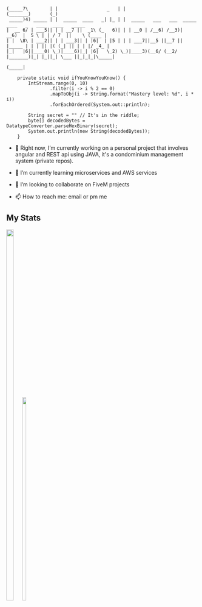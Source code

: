 ``` ______          _                        _                      _______         _                      
(_____7\        | |                  _   | |                    (_______)       (_)                     
 _____)4) _____ | |  _____  ____   _| |_ | |  _____   ___   ___  _____    ____   _   ____  ____   _____ 
|  __ 6/ | ___5|| | | __7 ||  _1\ (_   6)| | | __0 | /__6) /__3)|  __6)  |  5 \ | | / 7  ||    \ (____ |
| |  \8\ | ___2|| | | ___3|| | |6|  | |5 | | | ___7||__5 ||__7 || |_____ | | | || |( (_| || | | |/ _4_ |
|_|   |6||____0) \_)|____6)|_| |6|   \_2) \_)|____3)(__6/ (__2/ |_______)|_| |_||_| \___ ||_|_|_|\_____|
                                                                                   (_____|              

    private static void ifYouKnowYouKnow() {
        IntStream.range(0, 10)
                .filter(i -> i % 2 == 0)
                .mapToObj(i -> String.format("Mastery level: %d", i * i))
                .forEachOrdered(System.out::println);

        String secret = "" // It's in the riddle;
        byte[] decodedBytes = DatatypeConverter.parseHexBinary(secret);
        System.out.println(new String(decodedBytes));
    }
```
<!--
**testeves260/testeves260** is a ✨ _special_ ✨ repository because its `README.md` (this file) appears on your GitHub profile.

Here are some ideas to get you started:

-->

- 🔭 Right now, I’m currently working on a personal project that involves angular and REST api using JAVA, it's a condominium management system (private repos).
- 🌱 I’m currently learning microservices and AWS services
- 👯 I’m looking to collaborate on FiveM projects

- 📫 How to reach me: email or pm me

## My Stats
<p align="center">
   <div style="width: 15%; display: inline-block;">
      <img width="50%" src="https://github-readme-stats.vercel.app/api?username=relentlessEnigma&layout=compact&theme=cobalt&hide_border=true&count_private=true&show_icons=true" />
      <img width="37%" src="https://github-readme-stats.vercel.app/api/top-langs/?username=relentlessEnigma&layout=compact" />
   </div>
</p>
